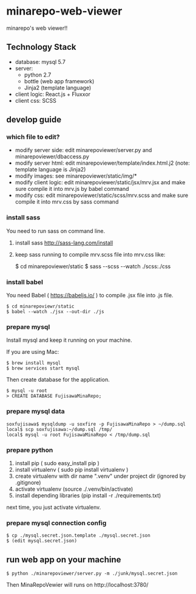 # minarepo-web-viewer

minarepo's web viewer!!


## Technology Stack

- database: mysql 5.7
- server:
  - python 2.7
  - bottle (web app framework)
  - Jinja2 (template language)
- client logic: React.js + Fluxxor
- client css: SCSS


## develop guide

### which file to edit?

- modify server side: edit minarepoviewer/server.py and minarepoviewer/dbaccess.py
- modify server html: edit minarepoviewer/template/index.html.j2 (note: template language is Jinja2)
- modify images: see minarepoviewer/static/img/*
- modify client logic: edit minarepoviewer/static/jsx/mrv.jsx and make sure compile it into mrv.js by babel command
- modify css: edit minarepoviewer/static/scss/mrv.scss and make sure compile it into mrv.css by sass command


### install sass

You need to run sass on command line.

1. install sass http://sass-lang.com/install
2. keep sass running to compile mrv.scss file into mrv.css like:

    $ cd minarepoviewer/static
    $ sass --scss --watch ./scss:./css

### install babel

You need Babel ( https://babeljs.io/ ) to compile .jsx file into .js file.

    $ cd minarepoviewr/static
    $ babel --watch ./jsx --out-dir ./js

### prepare mysql

Install mysql and keep it running on your machine.

If you are using Mac:

    $ brew install mysql
    $ brew services start mysql

Then create database for the application.

    $ mysql -u root
    > CREATE DATABASE FujisawaMinaRepo;

### prepare mysql data


    soxfujisawa$ mysqldump -u soxfire -p FujisawaMinaRepo > ~/dump.sql
    local$ scp soxfujisawa:~/dump.sql /tmp/
    local$ mysql -u root FujisawaMinaRepo < /tmp/dump.sql


### prepare python

1. install pip ( sudo easy_install pip )
2. install virtualenv ( sudo pip install virtualenv )
3. create virtualenv with dir name ".venv" under project dir (ignored by .gitignore)
4. activate virtualenv (source ./.venv/bin/activate)
5. install depending libraries (pip install -r ./requirements.txt)

next time, you just activate virtualenv.


### prepare mysql connection config

    $ cp ./mysql.secret.json.template ./mysql.secret.json
    $ (edit mysql.secret.json)


## run web app on your machine

    $ python ./minarepoviewer/server.py -m ./junk/mysql.secret.json


Then MinaRepoVewier will runs on http://localhost:3780/
